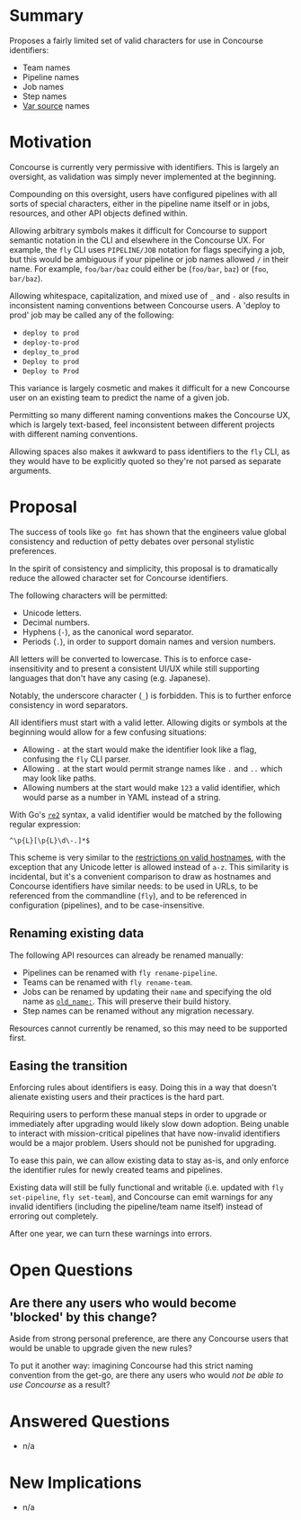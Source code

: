 # Summary

Proposes a fairly limited set of valid characters for use in Concourse
identifiers:

* Team names
* Pipeline names
* Job names
* Step names
* [Var source][var-sources-rfc] names


# Motivation

Concourse is currently very permissive with identifiers. This is largely an
oversight, as validation was simply never implemented at the beginning.

Compounding on this oversight, users have configured pipelines with all sorts
of special characters, either in the pipeline name itself or in jobs,
resources, and other API objects defined within.

Allowing arbitrary symbols makes it difficult for Concourse to support semantic
notation in the CLI and elsewhere in the Concourse UX. For example, the `fly`
CLI uses `PIPELINE/JOB` notation for flags specifying a job, but this would be
ambiguous if your pipeline or job names allowed `/` in their name. For example,
`foo/bar/baz` could either be (`foo/bar`, `baz`) or (`foo`, `bar/baz`).

Allowing whitespace, capitalization, and mixed use of `_` and `-` also results
in inconsistent naming conventions between Concourse users. A 'deploy to prod'
job may be called any of the following:

* `deploy to prod`
* `deploy-to-prod`
* `deploy_to_prod`
* `Deploy to prod`
* `Deploy to Prod`

This variance is largely cosmetic and makes it difficult for a new Concourse
user on an existing team to predict the name of a given job.

Permitting so many different naming conventions makes the Concourse UX, which
is largely text-based, feel inconsistent between different projects with
different naming conventions.

Allowing spaces also makes it awkward to pass identifiers to the `fly` CLI, as
they would have to be explicitly quoted so they're not parsed as separate
arguments.


# Proposal

The success of tools like `go fmt` has shown that the engineers value global
consistency and reduction of petty debates over personal stylistic preferences.

In the spirit of consistency and simplicity, this proposal is to dramatically
reduce the allowed character set for Concourse identifiers.

The following characters will be permitted:

* Unicode letters.
* Decimal numbers.
* Hyphens (`-`), as the canonical word separator.
* Periods (`.`), in order to support domain names and version numbers.

All letters will be converted to lowercase. This is to enforce
case-insensitivity and to present a consistent UI/UX while still supporting
languages that don't have any casing (e.g. Japanese).

Notably, the underscore character (`_`) is forbidden. This is to further
enforce consistency in word separators.

All identifiers must start with a valid letter. Allowing digits or symbols at
the beginning would allow for a few confusing situations:

* Allowing `-` at the start would make the identifier look like a flag,
  confusing the `fly` CLI parser.
* Allowing `.` at the start would permit strange names like `.` and `..` which
  may look like paths.
* Allowing numbers at the start would make `123` a valid identifier, which
  would parse as a number in YAML instead of a string.

With Go's [`re2`](https://github.com/google/re2/wiki/Syntax) syntax, a valid
identifier would be matched by the following regular expression:

```re
^\p{L}[\p{L}\d\-.]*$
```

This scheme is very similar to the [restrictions on valid
hostnames][valid-hostnames], with the exception that any Unicode letter is
allowed instead of `a-z`. This similarity is incidental, but it's a convenient
comparison to draw as hostnames and Concourse identifiers have similar needs:
to be used in URLs, to be referenced from the commandline (`fly`), and to be
referenced in configuration (pipelines), and to be case-insensitive.

## Renaming existing data

The following API resources can already be renamed manually:

* Pipelines can be renamed with `fly rename-pipeline`.
* Teams can be renamed with `fly rename-team`.
* Jobs can be renamed by updating their `name` and specifying the old name as
  [`old_name:`](https://concourse-ci.org/jobs.html#job-old-name). This will
  preserve their build history.
* Step names can be renamed without any migration necessary.

Resources cannot currently be renamed, so this may need to be supported first.

## Easing the transition

Enforcing rules about identifiers is easy. Doing this in a way that doesn't
alienate existing users and their practices is the hard part.

Requiring users to perform these manual steps in order to upgrade or
immediately after upgrading would likely slow down adoption. Being unable to
interact with mission-critical pipelines that have now-invalid identifiers
would be a major problem. Users should not be punished for upgrading.

To ease this pain, we can allow existing data to stay as-is, and only enforce
the identifier rules for newly created teams and pipelines.

Existing data will still be fully functional and writable (i.e. updated with
`fly set-pipeline`, `fly set-team`), and Concourse can emit warnings for any
invalid identifiers (including the pipeline/team name itself) instead of
erroring out completely.

After one year, we can turn these warnings into errors.


# Open Questions

## Are there any users who would become 'blocked' by this change?

Aside from strong personal preference, are there any Concourse users that would
be unable to upgrade given the new rules?

To put it another way: imagining Concourse had this strict naming convention
from the get-go, are there any users who would *not be able to use Concourse*
as a result?


# Answered Questions

* n/a


# New Implications

* n/a

[var-sources-rfc]: https://github.com/concourse/rfcs/pull/39
[valid-hostnames]: https://en.wikipedia.org/wiki/Hostname#Restrictions_on_valid_hostnames
